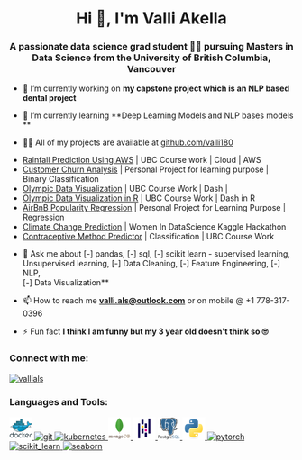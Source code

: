 <h1 align="center">Hi 👋, I'm Valli Akella</h1>
<h3 align="center">A passionate data science grad student 👩‍🎓 pursuing Masters in Data Science from the University of British Columbia, Vancouver</h3>

- 🔭 I’m currently working on **my capstone project which is an NLP based dental project**

- 🌱 I’m currently learning **Deep Learning Models and NLP bases models ** 

- 👨‍💻 All of my projects are available at [github.com/valli180](github.com/valli180)

* [Rainfall Prediction Using AWS](https://github.com/UBC-MDS/rainfall_group11) | UBC Course work | Cloud | AWS
* [Customer Churn Analysis](https://github.com/valli180/customer_churn_analysis)  | Personal Project for learning purpose | Binary Classification
* [Olympic Data Visualization](https://github.com/UBC-MDS/olympics_data_analysis) | UBC Course Work | Dash |
* [Olympic Data Visualization in R](https://github.com/UBC-MDS/olympics_data_analysis-R) | UBC Course Work | Dash in R
* [AirBnB Popularity Regression](https://github.com/valli180/airbnb-popularity_regression) | Personal Project for Learning Purpose | Regression
* [Climate Change Prediction](https://github.com/valli180/WiDS_climate_change) | Women In DataScience Kaggle Hackathon
* [Contraceptive Method Predictor](https://github.com/UBC-MDS/contraceptive_method_predictor) | Classification | UBC Course Work

- 💬 Ask me about [-] pandas, 
                  [-] sql, 
                  [-] scikit learn - supervised learning, Unsupervised learning,
                  [-] Data Cleaning, 
                  [-] Feature Engineering, 
                  [-] NLP,  
                  [-] Data Visualization**

- 📫 How to reach me **valli.als@outlook.com** or on mobile @ +1 778-317-0396

- ⚡ Fun fact **I think I am funny but my 3 year old doesn't think so 🙄**

<h3 align="left">Connect with me:</h3>
<p align="left">
<a href="https://linkedin.com/in/vallials" target="blank"><img align="center" src="https://raw.githubusercontent.com/rahuldkjain/github-profile-readme-generator/master/src/images/icons/Social/linked-in-alt.svg" alt="vallials" height="30" width="40" /></a>
</p>

<h3 align="left">Languages and Tools:</h3>
<p align="left"> <a href="https://www.docker.com/" target="_blank" rel="noreferrer"> <img src="https://raw.githubusercontent.com/devicons/devicon/master/icons/docker/docker-original-wordmark.svg" alt="docker" width="40" height="40"/> </a> <a href="https://git-scm.com/" target="_blank" rel="noreferrer"> <img src="https://www.vectorlogo.zone/logos/git-scm/git-scm-icon.svg" alt="git" width="40" height="40"/> </a> <a href="https://kubernetes.io" target="_blank" rel="noreferrer"> <img src="https://www.vectorlogo.zone/logos/kubernetes/kubernetes-icon.svg" alt="kubernetes" width="40" height="40"/> </a> <a href="https://www.mongodb.com/" target="_blank" rel="noreferrer"> <img src="https://raw.githubusercontent.com/devicons/devicon/master/icons/mongodb/mongodb-original-wordmark.svg" alt="mongodb" width="40" height="40"/> </a> <a href="https://pandas.pydata.org/" target="_blank" rel="noreferrer"> <img src="https://raw.githubusercontent.com/devicons/devicon/2ae2a900d2f041da66e950e4d48052658d850630/icons/pandas/pandas-original.svg" alt="pandas" width="40" height="40"/> </a> <a href="https://www.postgresql.org" target="_blank" rel="noreferrer"> <img src="https://raw.githubusercontent.com/devicons/devicon/master/icons/postgresql/postgresql-original-wordmark.svg" alt="postgresql" width="40" height="40"/> </a> <a href="https://www.python.org" target="_blank" rel="noreferrer"> <img src="https://raw.githubusercontent.com/devicons/devicon/master/icons/python/python-original.svg" alt="python" width="40" height="40"/> </a> <a href="https://pytorch.org/" target="_blank" rel="noreferrer"> <img src="https://www.vectorlogo.zone/logos/pytorch/pytorch-icon.svg" alt="pytorch" width="40" height="40"/> </a> <a href="https://scikit-learn.org/" target="_blank" rel="noreferrer"> <img src="https://upload.wikimedia.org/wikipedia/commons/0/05/Scikit_learn_logo_small.svg" alt="scikit_learn" width="40" height="40"/> </a> <a href="https://seaborn.pydata.org/" target="_blank" rel="noreferrer"> <img src="https://seaborn.pydata.org/_images/logo-mark-lightbg.svg" alt="seaborn" width="40" height="40"/> </a> </p>
